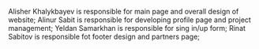 Alisher Khalykbayev is responsible for main page and overall design of website;
Alinur Sabit is responsible for developing profile page and project management;
Yeldan Samarkhan is responsible for sing in/up form;
Rinat Sabitov is responsible fot footer design and partners page;
